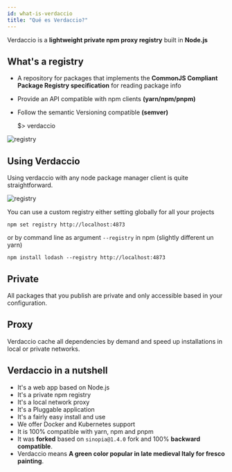 ```yaml
---
id: what-is-verdaccio
title: "Qué es Verdaccio?"
---
```

Verdaccio is a **lightweight private npm proxy registry** built in **Node.js**

## What's a registry

* A repository for packages that implements the **CommonJS Compliant Package Registry specification** for reading package info
* Provide an API compatible with npm clients **(yarn/npm/pnpm)**
* Follow the semantic Versioning compatible **(semver)**

    $> verdaccio
    

![registry](/svg/verdaccio_server.svg)

## Using Verdaccio

Using verdaccio with any node package manager client is quite straightforward.

![registry](/svg/npm_install.svg)

You can use a custom registry either setting globally for all your projects

    npm set registry http://localhost:4873
    

or by command line as argument `--registry` in npm (slightly different un yarn)

    npm install lodash --registry http://localhost:4873
    

## Private

All packages that you publish are private and only accessible based in your configuration.

## Proxy

Verdaccio cache all dependencies by demand and speed up installations in local or private networks.

## Verdaccio in a nutshell

* It's a web app based on Node.js
* It's a private npm registry
* It's a local network proxy
* It's a Pluggable application
* It's a fairly easy install and use
* We offer Docker and Kubernetes support
* It is 100% compatible with yarn, npm and pnpm
* It was **forked** based on `sinopia@1.4.0` fork and 100% **backward compatible**.
* Verdaccio means **A green color popular in late medieval Italy for fresco painting**.
